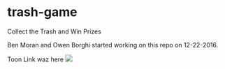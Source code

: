 # trash-game
Collect the Trash and Win Prizes

Ben Moran and Owen Borghi started working on this repo on 12-22-2016.

Toon Link waz here 
<img src="http://vignette3.wikia.nocookie.net/evil17/images/1/1e/Toon_Link.jpg/revision/latest?cb=20111015201401"/>
